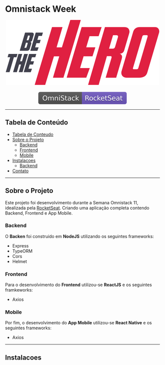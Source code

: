 # Omnistack Week

<!-- LOGO -->
<div align="center">
<img src="./assets/logo.svg" />
</div>
<!-- SHILD -->
<div style="margin-top:20px" align="center">
<a href="http://rocketseat.com.br" alt="RocketSeat">
<img src="./assets/shild.svg" />
</a>
</div>

---

<!-- TABLE OF CONTENTS -->

## Tabela de Conteúdo

- [Tabela de Conteudo](#tabela-de-Conteudo)
- [Sobre o Projeto](#sobre-o-projeto)
  - [Backend](#backend)
  - [Frontend](#frontend)
  - [Mobile](#mobile)
- [Instalacoes](#enstalacoes)
  - [Backend](#backend)
- [Contato](#contato)

<!-- ABOUT -->

---

## Sobre o Projeto

Este projeto foi desenvolvimento durante a Semana Omnistack 11, idealizada pela <a href="https://rocketseat.com.br">RocketSeat</a>. Criando uma aplicação completa contendo Backend, Frontend e App Mobile.

### Backend

O **Backen** foi construido em **NodeJS** utilizando os seguintes frameworks:

- Express
- TypeORM
- Cors
- Helmet

### Frontend

Para o desenvolvimento do **Frontend** utilizou-se **ReactJS** e os seguintes framkeworks:

- Axios

### Mobile

Por fim, o desenvolvimento do **App Mobile** utilizou-se **React Native** e os seguintes frameworks:

- Axios

---

## Instalacoes
